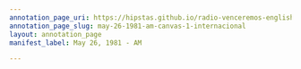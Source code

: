 ```yaml
---
annotation_page_uri: https://hipstas.github.io/radio-venceremos-english/annotations/may-26-1981-am-canvas-1-internacional.json
annotation_page_slug: may-26-1981-am-canvas-1-internacional
layout: annotation_page
manifest_label: May 26, 1981 - AM

---
```

